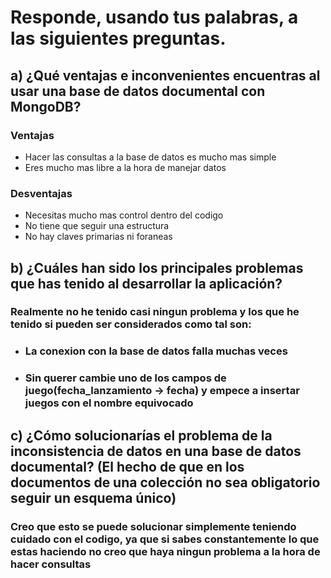 
# Responde, usando tus palabras, a las siguientes preguntas.

## a) ¿Qué ventajas e inconvenientes encuentras al usar una base de datos documental con MongoDB?

### Ventajas

* Hacer las consultas a la base de datos es mucho mas simple
* Eres mucho mas libre a la hora de manejar datos

### Desventajas

* Necesitas mucho mas control dentro del codigo
* No tiene que seguir una estructura
* No hay claves primarias ni foraneas

## b) ¿Cuáles han sido los principales problemas que has tenido al desarrollar la aplicación?

### Realmente no he tenido casi ningun problema y los que he tenido si pueden ser considerados como tal son:
* ### La conexion con la base de datos falla muchas veces
* ### Sin querer cambie uno de los campos de juego(fecha_lanzamiento -> fecha) y empece a insertar juegos con el nombre equivocado

## c) ¿Cómo solucionarías el problema de la inconsistencia de datos en una base de datos documental? (El hecho de que en los documentos de una colección no sea obligatorio seguir un esquema único)

### Creo que esto se puede solucionar simplemente teniendo cuidado con el codigo, ya que si sabes constantemente lo que estas haciendo no creo que haya ningun problema a la hora de hacer consultas